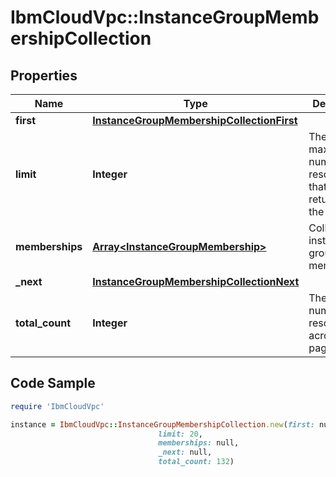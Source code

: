 # IbmCloudVpc::InstanceGroupMembershipCollection

## Properties

Name | Type | Description | Notes
------------ | ------------- | ------------- | -------------
**first** | [**InstanceGroupMembershipCollectionFirst**](InstanceGroupMembershipCollectionFirst.md) |  | 
**limit** | **Integer** | The maximum number of resources that can be returned by the request | 
**memberships** | [**Array&lt;InstanceGroupMembership&gt;**](InstanceGroupMembership.md) | Collection of instance group memberships | 
**_next** | [**InstanceGroupMembershipCollectionNext**](InstanceGroupMembershipCollectionNext.md) |  | [optional] 
**total_count** | **Integer** | The total number of resources across all pages | 

## Code Sample

```ruby
require 'IbmCloudVpc'

instance = IbmCloudVpc::InstanceGroupMembershipCollection.new(first: null,
                                 limit: 20,
                                 memberships: null,
                                 _next: null,
                                 total_count: 132)
```


